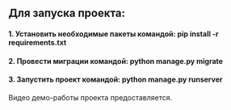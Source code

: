 ## Для запуска проекта:
#### 1. Установить необходимые пакеты командой: pip install -r requirements.txt
#### 2. Провести миграции командой: python manage.py migrate
#### 3. Запустить проект командой: python manage.py runserver
Видео демо-работы проекта предоставляется.